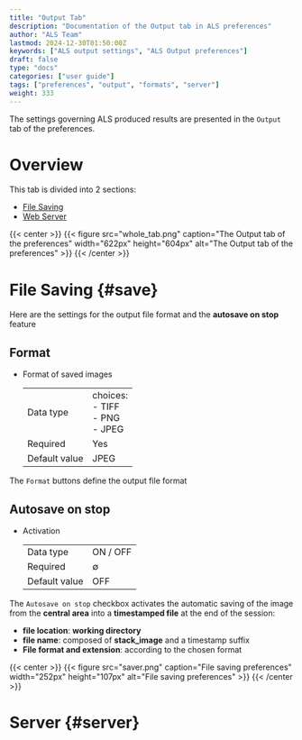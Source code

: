 ```yaml
---
title: "Output Tab"
description: "Documentation of the Output tab in ALS preferences"
author: "ALS Team"
lastmod: 2024-12-30T01:50:00Z
keywords: ["ALS output settings", "ALS Output preferences"]
draft: false
type: "docs"
categories: ["user guide"]
tags: ["preferences", "output", "formats", "server"]
weight: 333
---
```


The settings governing ALS produced results are presented in the `Output` tab of the preferences.

<div class="row">
<div class="col-md-4">

# Overview

This tab is divided into 2 sections:

- [File Saving](#save)
- [Web Server](#server)

</div>
<div class="col-md-8 d-flex align-items-center justify-content-center">
{{< center >}}
{{< figure src="whole_tab.png"
caption="The Output tab of the preferences"
width="622px"
height="604px"
alt="The Output tab of the preferences" >}}
{{< /center >}}

</div>
</div>

# File Saving {#save}

Here are the settings for the output file format and the **autosave on stop** feature

<div class="row">
<div class="col-md-8">

## Format

- Format of saved images

  |           |                                      |
  |-----------|--------------------------------------|
  |Data type  | choices:<br>- TIFF<br>- PNG<br>- JPEG |
  | Required  | Yes                                  |
  | Default value | JPEG                             |

The `Format` buttons define the output file format

## Autosave on stop

- Activation

  |           |          |
  |-----------|----------|
  |Data type  | ON / OFF |
  | Required  | ∅        |
  | Default value | OFF  |

The `Autosave on stop` checkbox activates the automatic saving of the image from the **central area** into a **timestamped file** at the end of the session:

- **file location**: **working directory**
- **file name**: composed of **stack_image** and a timestamp suffix
- **File format and extension**: according to the chosen format

</div>
<div class="col-md-4 d-flex align-items-center justify-content-center">

{{< center >}}
{{< figure src="saver.png"
caption="File saving preferences"
width="252px"
height="107px"
alt="File saving preferences" >}}
{{< /center >}}

</div>
</div>

# Server {#server}